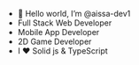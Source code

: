 - 👋 Hello world, I’m @aissa-dev1
- Full Stack Web Developer
- Mobile App Developer
- 2D Game Developer
- I ❤️ Solid js & TypeScript
